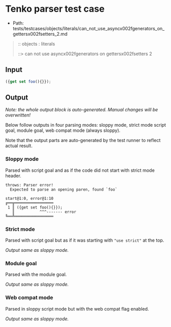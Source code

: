 # Tenko parser test case

- Path: tests/testcases/objects/literals/can_not_use_asyncx002fgenerators_on_gettersx002fsetters_2.md

> :: objects : literals
>
> ::> can not use asyncx002fgenerators on gettersx002fsetters 2

## Input


`````js
({get set foo(){}});
`````

## Output

_Note: the whole output block is auto-generated. Manual changes will be overwritten!_

Below follow outputs in four parsing modes: sloppy mode, strict mode script goal, module goal, web compat mode (always sloppy).

Note that the output parts are auto-generated by the test runner to reflect actual result.

### Sloppy mode

Parsed with script goal and as if the code did not start with strict mode header.

`````
throws: Parser error!
  Expected to parse an opening paren, found `foo`

start@1:0, error@1:10
╔══╦═════════════════
 1 ║ ({get set foo(){}});
   ║           ^^^------- error
╚══╩═════════════════

`````

### Strict mode

Parsed with script goal but as if it was starting with `"use strict"` at the top.

_Output same as sloppy mode._

### Module goal

Parsed with the module goal.

_Output same as sloppy mode._

### Web compat mode

Parsed in sloppy script mode but with the web compat flag enabled.

_Output same as sloppy mode._
